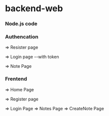 # backend-web

### Node.js code

### Authencation  


=> Resister page

=> Login page
      --with token

=> Note Page

### Frentend

=> Home Page

=> Register page

=> Login Page
=> Notes Page
=> CreateNote Page
